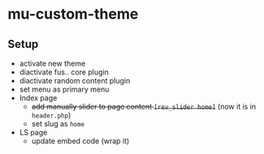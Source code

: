 # mu-custom-theme

## Setup
- activate new theme
- diactivate fus.. core plugin
- diactivate random content plugin
- set menu as primary menu
- Index page
  - <del>add manually slider to page content `[rev_slider home]`</del> (now it is in `header.php`)
  - set slug as `home`
- LS page
  - update embed code (wrap it)
